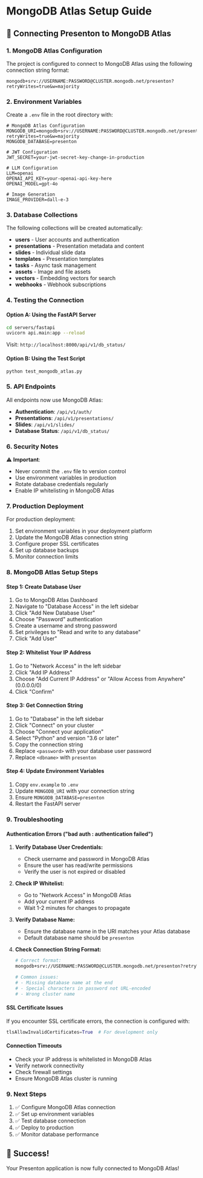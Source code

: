 # MongoDB Atlas Setup Guide

## 🚀 Connecting Presenton to MongoDB Atlas

### 1. MongoDB Atlas Configuration

The project is configured to connect to MongoDB Atlas using the following connection string format:

```
mongodb+srv://USERNAME:PASSWORD@CLUSTER.mongodb.net/presenton?retryWrites=true&w=majority
```

### 2. Environment Variables

Create a `.env` file in the root directory with:

```env
# MongoDB Atlas Configuration
MONGODB_URI=mongodb+srv://USERNAME:PASSWORD@CLUSTER.mongodb.net/presenton?retryWrites=true&w=majority
MONGODB_DATABASE=presenton

# JWT Configuration
JWT_SECRET=your-jwt-secret-key-change-in-production

# LLM Configuration
LLM=openai
OPENAI_API_KEY=your-openai-api-key-here
OPENAI_MODEL=gpt-4o

# Image Generation
IMAGE_PROVIDER=dall-e-3
```

### 3. Database Collections

The following collections will be created automatically:

- **users** - User accounts and authentication
- **presentations** - Presentation metadata and content
- **slides** - Individual slide data
- **templates** - Presentation templates
- **tasks** - Async task management
- **assets** - Image and file assets
- **vectors** - Embedding vectors for search
- **webhooks** - Webhook subscriptions

### 4. Testing the Connection

#### Option A: Using the FastAPI Server

```bash
cd servers/fastapi
uvicorn api.main:app --reload
```

Visit: `http://localhost:8000/api/v1/db_status/`

#### Option B: Using the Test Script

```bash
python test_mongodb_atlas.py
```

### 5. API Endpoints

All endpoints now use MongoDB Atlas:

- **Authentication**: `/api/v1/auth/`
- **Presentations**: `/api/v1/presentations/`
- **Slides**: `/api/v1/slides/`
- **Database Status**: `/api/v1/db_status/`

### 6. Security Notes

⚠️ **Important**: 
- Never commit the `.env` file to version control
- Use environment variables in production
- Rotate database credentials regularly
- Enable IP whitelisting in MongoDB Atlas

### 7. Production Deployment

For production deployment:

1. Set environment variables in your deployment platform
2. Update the MongoDB Atlas connection string
3. Configure proper SSL certificates
4. Set up database backups
5. Monitor connection limits

### 8. MongoDB Atlas Setup Steps

#### Step 1: Create Database User
1. Go to MongoDB Atlas Dashboard
2. Navigate to "Database Access" in the left sidebar
3. Click "Add New Database User"
4. Choose "Password" authentication
5. Create a username and strong password
6. Set privileges to "Read and write to any database"
7. Click "Add User"

#### Step 2: Whitelist Your IP Address
1. Go to "Network Access" in the left sidebar
2. Click "Add IP Address"
3. Choose "Add Current IP Address" or "Allow Access from Anywhere" (0.0.0.0/0)
4. Click "Confirm"

#### Step 3: Get Connection String
1. Go to "Database" in the left sidebar
2. Click "Connect" on your cluster
3. Choose "Connect your application"
4. Select "Python" and version "3.6 or later"
5. Copy the connection string
6. Replace `<password>` with your database user password
7. Replace `<dbname>` with `presenton`

#### Step 4: Update Environment Variables
1. Copy `env.example` to `.env`
2. Update `MONGODB_URI` with your connection string
3. Ensure `MONGODB_DATABASE=presenton`
4. Restart the FastAPI server

### 9. Troubleshooting

#### Authentication Errors ("bad auth : authentication failed")
1. **Verify Database User Credentials:**
   - Check username and password in MongoDB Atlas
   - Ensure the user has read/write permissions
   - Verify the user is not expired or disabled

2. **Check IP Whitelist:**
   - Go to "Network Access" in MongoDB Atlas
   - Add your current IP address
   - Wait 1-2 minutes for changes to propagate

3. **Verify Database Name:**
   - Ensure the database name in the URI matches your Atlas database
   - Default database name should be `presenton`

4. **Check Connection String Format:**
   ```bash
   # Correct format:
   mongodb+srv://USERNAME:PASSWORD@CLUSTER.mongodb.net/presenton?retryWrites=true&w=majority
   
   # Common issues:
   # - Missing database name at the end
   # - Special characters in password not URL-encoded
   # - Wrong cluster name
   ```

#### SSL Certificate Issues
If you encounter SSL certificate errors, the connection is configured with:
```python
tlsAllowInvalidCertificates=True  # For development only
```

#### Connection Timeouts
- Check your IP address is whitelisted in MongoDB Atlas
- Verify network connectivity
- Check firewall settings
- Ensure MongoDB Atlas cluster is running

### 9. Next Steps

1. ✅ Configure MongoDB Atlas connection
2. ✅ Set up environment variables
3. ✅ Test database connection
4. ✅ Deploy to production
5. ✅ Monitor database performance

## 🎉 Success!

Your Presenton application is now fully connected to MongoDB Atlas!
